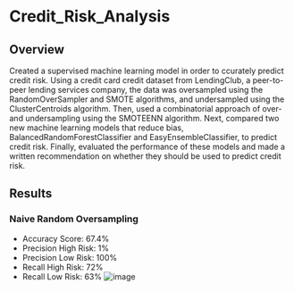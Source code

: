 # Credit_Risk_Analysis

## Overview
Created a supervised machine learning model in order to ccurately predict credit risk. Using a credit card credit dataset from LendingClub, a peer-to-peer lending services company, the data was oversampled using the RandomOverSampler and SMOTE algorithms, and undersampled using the ClusterCentroids algorithm. Then, used a combinatorial approach of over- and undersampling using the SMOTEENN algorithm. Next, compared two new machine learning models that reduce bias, BalancedRandomForestClassifier and EasyEnsembleClassifier, to predict credit risk. Finally, evaluated the performance of these models and made a written recommendation on whether they should be used to predict credit risk.

## Results
### Naive Random Oversampling
* Accuracy Score: 67.4%
* Precision High Risk: 1%
* Precision Low Risk: 100%
* Recall High Risk: 72%
* Recall Low Risk: 63%
![image](https://user-images.githubusercontent.com/5934390/124789292-2b15f300-df18-11eb-8379-2d80bab4821d.png)
